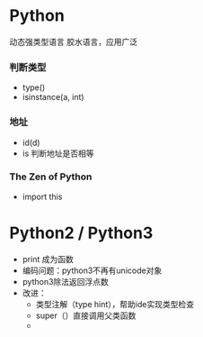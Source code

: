 # Python

动态强类型语言
胶水语言，应用广泛

### 判断类型

- type()
- isinstance(a, int)

### 地址

- id(d)
- is 判断地址是否相等

### The Zen of Python

- import this

# Python2 / Python3

- print 成为函数
- 编码问题：python3不再有unicode对象
- python3除法返回浮点数
- 改进：
    - 类型注解（type hint），帮助ide实现类型检查
    - super（）直接调用父类函数
    - 
